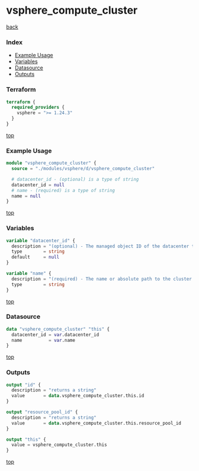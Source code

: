 # vsphere_compute_cluster

[back](../vsphere.md)

### Index

- [Example Usage](#example-usage)
- [Variables](#variables)
- [Datasource](#datasource)
- [Outputs](#outputs)

### Terraform

```terraform
terraform {
  required_providers {
    vsphere = ">= 1.24.3"
  }
}
```

[top](#index)

### Example Usage

```terraform
module "vsphere_compute_cluster" {
  source = "./modules/vsphere/d/vsphere_compute_cluster"

  # datacenter_id - (optional) is a type of string
  datacenter_id = null
  # name - (required) is a type of string
  name = null
}
```

[top](#index)

### Variables

```terraform
variable "datacenter_id" {
  description = "(optional) - The managed object ID of the datacenter the cluster is located in. Not required if using an absolute path."
  type        = string
  default     = null
}

variable "name" {
  description = "(required) - The name or absolute path to the cluster."
  type        = string
}
```

[top](#index)

### Datasource

```terraform
data "vsphere_compute_cluster" "this" {
  datacenter_id = var.datacenter_id
  name          = var.name
}
```

[top](#index)

### Outputs

```terraform
output "id" {
  description = "returns a string"
  value       = data.vsphere_compute_cluster.this.id
}

output "resource_pool_id" {
  description = "returns a string"
  value       = data.vsphere_compute_cluster.this.resource_pool_id
}

output "this" {
  value = vsphere_compute_cluster.this
}
```

[top](#index)